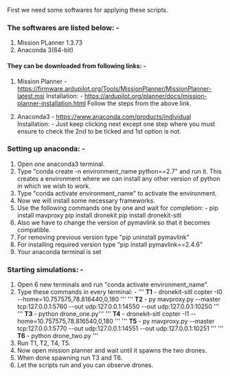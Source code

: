 First we need some softwares for applying these scripts.

### The softwares are listed below: - 
1. Mission PLanner 1.3.73
2. Anaconda 3(64-bit)

#### They can be downloaded from following links: - 
1. Mission Planner - https://firmware.ardupilot.org/Tools/MissionPlanner/MissionPlanner-latest.msi
  Installation: - 
  https://ardupilot.org/planner/docs/mission-planner-installation.html
  Follow the steps from the above link.
  
2. Anaconda3 - https://www.anaconda.com/products/individual
  Installation: - 
  Just keep clicking next except one step where you must ensure to check the 2nd to be ticked and 1st option is not.
  
### Setting up anaconda: - 
1. Open one anaconda3 terminal.
2. Type "conda create -n environment_name python==2.7" and run it. This creates a environment where we can install any other version of python in which we wish to work.
3. Type "conda activate environment_name" to activate the environment.
4. Now we will install some necessary frameworks.
5. Use the following commands one by one and wait for completion: - 
    pip install mavproxy
    pip install dronekit
    pip install dronekit-sitl
6. Also we have to change the version of pymavlink so that it becomes compatible.
7. For removing previous version type "pip uninstall pymavlink"
8. For installing required version type "pip install pymavlink==2.4.6"
9. Your anaconda terminal is set


### Starting simulations: - 
1. Open 6 new terminals and run "conda activate environment_name".
2. Type these commands in every terminal: - 
   ''' **T1** - dronekit-sitl copter -I0 --home=10.757575,78.816440,0,180 '''
   ''' **T2** - py mavproxy.py --master tcp:127.0.0.1:5760 --out udp:127.0.0.1:14550 --out udp:127.0.0.1:10250 '''
   ''' **T3** - python drone_one.py'''
   ''' **T4** - dronekit-sitl copter -I1 --home=10.757575,78.816540,0,180 '''
   ''' **T5** - py mavproxy.py --master tcp:127.0.0.1:5770 --out udp:127.0.0.1:14551 --out udp:127.0.0.1:10251 '''
   ''' **T6** - python drone_two.py '''
3. Run T1, T2, T4, T5.
4. Now open mission planner and wait until it spawns the two drones.
5. When done spawning run T3 and T6.
6. Let the scripts run and you can observe drones.
